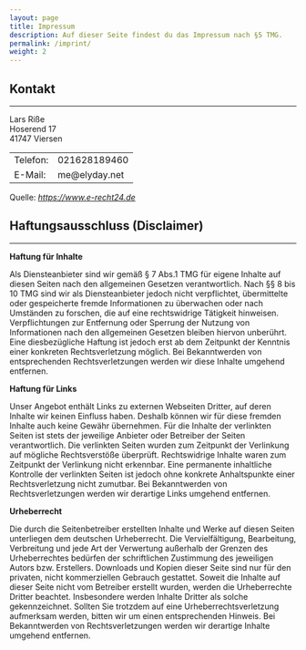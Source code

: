 ```yaml
---
layout: page
title: Impressum
description: Auf dieser Seite findest du das Impressum nach §5 TMG.
permalink: /imprint/
weight: 2
---
```

<section id="content">
	<div class="container">
		<div class="row">
			<div class="col-lg-12 text-center">
				<h2 class="section-heading">Kontakt</h2>
				<hr class="primary">
			</div>
		</div>
	</div>
	<div class="container">
		<p>Lars Riße<br>Hoserend 17<br>41747 Viersen</p>
		<table>
			<tr>
				<td>Telefon:</td>
				<td>021628189460</td>
			</tr>
			<tr>
				<td>E-Mail:</td>
				<td>me@elyday.net</td>
			</tr>
		</table>
		<p>Quelle: <em><a href="https://www.e-recht24.de/impressum-generator.html">https://www.e-recht24.de</a></em></p>
	</div>
	<div class="container">
		<div class="row">
			<div class="col-lg-12 text-center">
				<h2 class="section-heading">Haftungsausschluss (Disclaimer)</h2>
				<hr class="primary">
			</div>
		</div>
	</div>
	<div class="container">
		<p><strong>Haftung für Inhalte</strong></p>
		<p>Als Diensteanbieter sind wir gemäß § 7 Abs.1 TMG für eigene Inhalte auf diesen Seiten nach den allgemeinen Gesetzen verantwortlich. Nach §§ 8 bis 10 TMG sind wir als Diensteanbieter jedoch nicht verpflichtet, übermittelte oder gespeicherte fremde Informationen zu überwachen oder nach Umständen zu forschen, die auf eine rechtswidrige Tätigkeit hinweisen. Verpflichtungen zur Entfernung oder Sperrung der Nutzung von Informationen nach den allgemeinen Gesetzen bleiben hiervon unberührt. Eine diesbezügliche Haftung ist jedoch erst ab dem Zeitpunkt der Kenntnis einer konkreten Rechtsverletzung möglich. Bei Bekanntwerden von entsprechenden Rechtsverletzungen werden wir diese Inhalte umgehend entfernen.</p>
		<p><strong>Haftung für Links</strong></p>
		<p>Unser Angebot enthält Links zu externen Webseiten Dritter, auf deren Inhalte wir keinen Einfluss haben. Deshalb können wir für diese fremden Inhalte auch keine Gewähr übernehmen. Für die Inhalte der verlinkten Seiten ist stets der jeweilige Anbieter oder Betreiber der Seiten verantwortlich. Die verlinkten Seiten wurden zum Zeitpunkt der Verlinkung auf mögliche Rechtsverstöße überprüft. Rechtswidrige Inhalte waren zum Zeitpunkt der Verlinkung nicht erkennbar. Eine permanente inhaltliche Kontrolle der verlinkten Seiten ist jedoch ohne konkrete Anhaltspunkte einer Rechtsverletzung nicht zumutbar. Bei Bekanntwerden von Rechtsverletzungen werden wir derartige Links umgehend entfernen.</p>
		<p><strong>Urheberrecht</strong></p>
		<p>Die durch die Seitenbetreiber erstellten Inhalte und Werke auf diesen Seiten unterliegen dem deutschen Urheberrecht. Die Vervielfältigung, Bearbeitung, Verbreitung und jede Art der Verwertung außerhalb der Grenzen des Urheberrechtes bedürfen der schriftlichen Zustimmung des jeweiligen Autors bzw. Erstellers. Downloads und Kopien dieser Seite sind nur für den privaten, nicht kommerziellen Gebrauch gestattet. Soweit die Inhalte auf dieser Seite nicht vom Betreiber erstellt wurden, werden die Urheberrechte Dritter beachtet. Insbesondere werden Inhalte Dritter als solche gekennzeichnet. Sollten Sie trotzdem auf eine Urheberrechtsverletzung aufmerksam werden, bitten wir um einen entsprechenden Hinweis. Bei Bekanntwerden von Rechtsverletzungen werden wir derartige Inhalte umgehend entfernen.</p>
	</div>
</section>